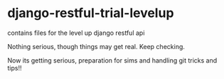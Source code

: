 # django-restful-trial-levelup
contains files for the level up django restful api 


Nothing serious, though things may get real. Keep checking.

Now its getting serious, preparation for sims and handling git tricks and tips!!
